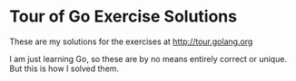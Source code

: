 Tour of Go Exercise Solutions
====================

These are my solutions for the exercises at http://tour.golang.org

I am just learning Go, so these are by no means entirely correct or unique. But this is how I solved them.